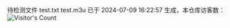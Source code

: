 待检测文件 test.txt test.m3u 已于 2024-07-09 16:22:57 生成，本仓库访客数：![Visitor's Count](https://profile-counter.glitch.me/pxiptv_TV/count.svg)
